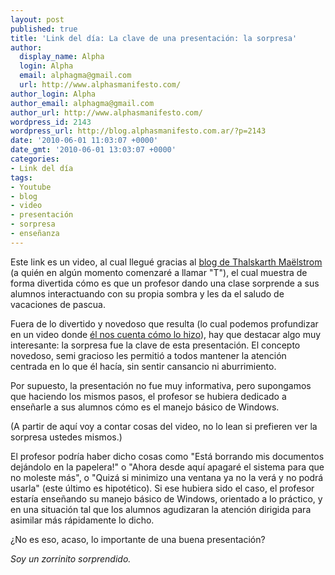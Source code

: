 ```yaml
---
layout: post
published: true
title: 'Link del día: La clave de una presentación: la sorpresa'
author:
  display_name: Alpha
  login: Alpha
  email: alphagma@gmail.com
  url: http://www.alphasmanifesto.com/
author_login: Alpha
author_email: alphagma@gmail.com
author_url: http://www.alphasmanifesto.com/
wordpress_id: 2143
wordpress_url: http://blog.alphasmanifesto.com.ar/?p=2143
date: '2010-06-01 11:03:07 +0000'
date_gmt: '2010-06-01 13:03:07 +0000'
categories:
- Link del día
tags:
- Youtube
- blog
- video
- presentación
- sorpresa
- enseñanza
---
```


Este link es un video, al cual llegué gracias al [blog de Thalskarth Ma&euml;lstrom](http://www.thalskarth.com.ar/2010/05/20/profesor-sorprende-a-sus-alumnos-al-jugar-con-su-sombra/) (a quién en algún momento comenzaré a llamar "T"), el cual muestra de forma divertida cómo es que un profesor dando una clase sorprende a sus alumnos interactuando con su propia sombra y les da el saludo de vacaciones de pascua.

Fuera de lo divertido y novedoso que resulta (lo cual podemos profundizar en un video donde [él nos cuenta cómo lo hizo](http://www.youtube.com/watch?v=ixSCjigDeM8)), hay que destacar algo muy interesante: la sorpresa fue la clave de esta presentación. El concepto novedoso, semi gracioso les permitió a todos mantener la atención centrada en lo que él hacía, sin sentir cansancio ni aburrimiento.

Por supuesto, la presentación no fue muy informativa, pero supongamos que haciendo los mismos pasos, el profesor se hubiera dedicado a enseñarle a sus alumnos cómo es el manejo básico de Windows.

(A partir de aquí voy a contar cosas del video, no lo lean si prefieren ver la sorpresa ustedes mismos.)

El profesor podría haber dicho cosas como "Está borrando mis documentos dejándolo en la papelera!" o "Ahora desde aquí apagaré el sistema para que no moleste más", o "Quizá si minimizo una ventana ya no la verá y no podrá usarla" (este último es hipotético). Si ese hubiera sido el caso, el profesor estaría enseñando su manejo básico de Windows, orientado a lo práctico, y en una situación tal que los alumnos agudizaran la atención dirigida para asimilar más rápidamente lo dicho.

 ¿No es eso, acaso, lo importante de una buena presentación?

_Soy un zorrinito sorprendido._
